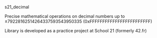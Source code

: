 s21_decimal

Precise mathematical operations on decimal numbers up to ±79228162514264337593543950335 (0xFFFFFFFFFFFFFFFFFFFFFFFF)

Library is developed as a practice project at School 21 (formerly 42.fr)
